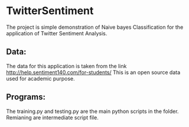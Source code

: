 # TwitterSentiment
The project is simple demonstration of Naive bayes Classification for the application of Twitter Sentiment Analysis.

## Data:
The data for this application is taken from the link http://help.sentiment140.com/for-students/ 
This is an open source data used for academic purpose.

## Programs:
The training.py and testing.py are the main python scripts in the folder. Remianing are intermediate script file.
